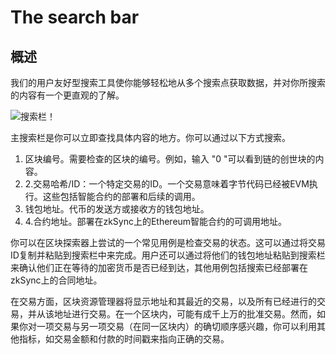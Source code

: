 # The search bar

## 概述

我们的用户友好型搜索工具使你能够轻松地从多个搜索点获取数据，并对你所搜索的内容有一个更直观的了解。

![搜索栏！](../../../assets/images/search-bar.png "搜索栏")

主搜索栏是你可以立即查找具体内容的地方。你可以通过以下方式搜索。
‍

1. 区块编号。需要检查的区块的编号。例如，输入 "0 "可以看到链的创世块的内容。
2. 2.交易哈希/ID：一个特定交易的ID。一个交易意味着字节代码已经被EVM执行。这些包括智能合约的部署和后续的调用。
3. 钱包地址。代币的发送方或接收方的钱包地址。
4. 4.合约地址。部署在zkSync上的Ethereum智能合约的可调用地址。

你可以在区块探索器上尝试的一个常见用例是检查交易的状态。这可以通过将交易ID复制并粘贴到搜索栏中来完成。用户还可以通过将他们的钱包地址粘贴到搜索栏来确认他们正在等待的加密货币是否已经到达，其他用例包括搜索已经部署在zkSync上的合同地址。

在交易方面，区块资源管理器将显示地址和其最近的交易，以及所有已经进行的交易，并从该地址进行交易。在一个区块内，可能有成千上万的批准交易。然而，如果你对一项交易与另一项交易（在同一区块内）的确切顺序感兴趣，你可以利用其他指标，如交易金额和付款的时间戳来指向正确的交易。

